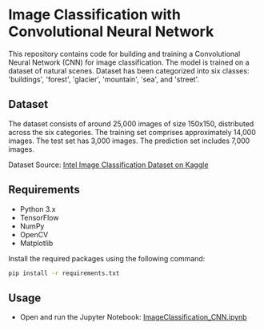# Image Classification with Convolutional Neural Network

This repository contains code for building and training a Convolutional Neural Network (CNN) for image classification. The model is trained on a dataset of natural scenes. 
Dataset has been categorized into six classes: 'buildings', 'forest', 'glacier', 'mountain', 'sea', and 'street'.

## Dataset
The dataset consists of around 25,000 images of size 150x150, distributed across the six categories. 
The training set comprises approximately 14,000 images.
The test set has 3,000 images. 
The prediction set includes 7,000 images.

Dataset Source: [Intel Image Classification Dataset on Kaggle](https://www.kaggle.com/puneet6060/intel-image-classification)


## Requirements
- Python 3.x
- TensorFlow
- NumPy
- OpenCV
- Matplotlib

Install the required packages using the following command:

```bash
pip install -r requirements.txt
```

## Usage
- Open and run the Jupyter Notebook: [ImageClassification_CNN.ipynb](ImageClassification_CNN.ipynb)
